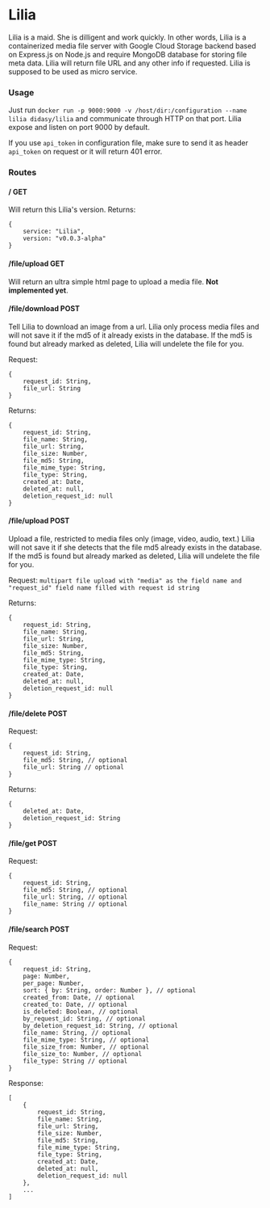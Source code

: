 # Lilia

Lilia is a maid. She is dilligent and work quickly.
In other words, Lilia is a containerized media file server with Google Cloud Storage backend 
based on Express.js on Node.js and require MongoDB database for storing file meta data. Lilia will return file URL and any other info if requested. Lilia is supposed to be used as micro service.

### Usage
Just run `docker run -p 9000:9000 -v /host/dir:/configuration --name lilia didasy/lilia` and 
communicate through HTTP on that port. Lilia expose and listen on port 9000 by default.

If you use `api_token` in configuration file, make sure to send it as header `api_token` on request
or it will return 401 error.

### Routes

#### / GET

Will return this Lilia's version.
Returns:

```
{
	service: "Lilia",
	version: "v0.0.3-alpha"
}
```

#### /file/upload GET

Will return an ultra simple html page to upload a media file. **Not implemented yet**.

#### /file/download POST

Tell Lilia to download an image from a url. Lilia only process media files
and will not save it if the md5 of it already exists in the database.
If the md5 is found but already marked as deleted, Lilia will undelete the file for you.

Request:

```
{
	request_id: String,
	file_url: String
}
```

Returns:

```
{
	request_id: String,
	file_name: String,
	file_url: String,
	file_size: Number,
	file_md5: String,
	file_mime_type: String,
	file_type: String,
	created_at: Date,
	deleted_at: null,
	deletion_request_id: null
}
```

#### /file/upload POST

Upload a file, restricted to media files only (image, video, audio, text.)
Lilia will not save it if she detects that the file md5 already exists in the database.
If the md5 is found but already marked as deleted, Lilia will undelete the file for you.

Request:
`multipart file upload with "media" as the field name and "request_id" field name filled with request id string`

Returns:

```
{
	request_id: String,
	file_name: String,
	file_url: String,
	file_size: Number,
	file_md5: String,
	file_mime_type: String,
	file_type: String,
	created_at: Date,
	deleted_at: null,
	deletion_request_id: null
}
```

#### /file/delete POST

Request:

```
{
	request_id: String,
	file_md5: String, // optional
	file_url: String // optional
}
```

Returns:

```
{
	deleted_at: Date,
	deletion_request_id: String
}
```

#### /file/get POST

Request: 

```
{
	request_id: String,
	file_md5: String, // optional
	file_url: String, // optional
	file_name: String // optional
}
```

#### /file/search POST

Request:

```
{
	request_id: String,
	page: Number,
	per_page: Number,
	sort: { by: String, order: Number }, // optional
	created_from: Date, // optional
	created_to: Date, // optional
	is_deleted: Boolean, // optional
	by_request_id: String, // optional
	by_deletion_request_id: String, // optional
	file_name: String, // optional
	file_mime_type: String, // optional
	file_size_from: Number, // optional
	file_size_to: Number, // optional
	file_type: String // optional
}
```

Response: 

```
[
	{
		request_id: String,
		file_name: String,
		file_url: String,
		file_size: Number,
		file_md5: String,
		file_mime_type: String,
		file_type: String,
		created_at: Date,
		deleted_at: null,
		deletion_request_id: null
	}, 
	...
]
```
